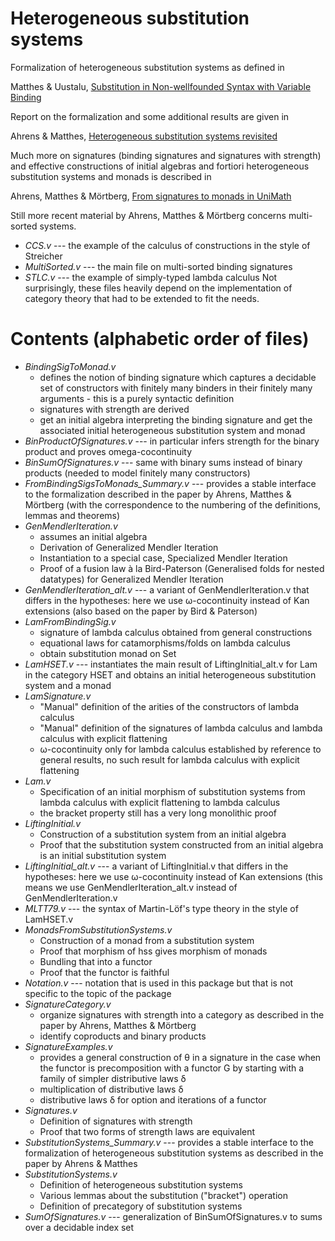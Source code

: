 # Heterogeneous substitution systems

Formalization of heterogeneous substitution systems as defined in

Matthes & Uustalu, [Substitution in Non-wellfounded Syntax with Variable Binding](http://www.irit.fr/~Ralph.Matthes/papers/MatthesUustalu-final.pdf)


Report on the formalization and some additional results are given in

Ahrens & Matthes, [Heterogeneous substitution systems revisited](http://arxiv.org/abs/1601.04299)

Much more on signatures (binding signatures and signatures with strength) and effective constructions of initial algebras and fortiori heterogeneous substitution systems and monads is described in

Ahrens, Matthes & Mörtberg, [From signatures to monads in UniMath](https://arxiv.org/abs/1612.00693)

Still more recent material by Ahrens, Matthes & Mörtberg concerns multi-sorted systems.

* *CCS.v* --- the example of the calculus of constructions in the style of Streicher
* *MultiSorted.v* --- the main file on multi-sorted binding signatures
* *STLC.v* --- the example of simply-typed lambda calculus
Not surprisingly, these files heavily depend on the implementation of category theory that had to be extended to fit the needs.


# Contents (alphabetic order of files)

* *BindingSigToMonad.v*
  * defines the notion of binding signature which captures a decidable set of constructors with finitely many binders in their finitely many arguments - this is a purely syntactic definition
  * signatures with strength are derived
  * get an initial algebra interpreting the binding signature and get the associated initial heterogeneous substitution system and monad
* *BinProductOfSignatures.v* --- in particular infers strength for the binary product and proves omega-cocontinuity 
* *BinSumOfSignatures.v* --- same with binary sums instead of binary products (needed to model finitely many constructors)
* *FromBindingSigsToMonads_Summary.v* --- provides a stable interface to
  the formalization described in the paper by Ahrens, Matthes & Mörtberg (with the correspondence to the numbering of the
  definitions, lemmas and theorems)
* *GenMendlerIteration.v*
  * assumes an initial algebra
  * Derivation of Generalized Mendler Iteration
  * Instantiation to a special case, Specialized Mendler Iteration
  * Proof of a fusion law à la Bird-Paterson (Generalised folds for nested datatypes) for Generalized Mendler Iteration
* *GenMendlerIteration_alt.v* --- a variant of GenMendlerIteration.v that differs in the hypotheses: here we use
  ω-cocontinuity instead of Kan extensions (also based on the paper by Bird & Paterson)
* *LamFromBindingSig.v*
  * signature of lambda calculus obtained from general constructions
  * equational laws for catamorphisms/folds on lambda calculus
  * obtain substitution monad on Set
* *LamHSET.v* --- instantiates the main result of LiftingInitial_alt.v for Lam in the category HSET and obtains an
  initial heterogeneous substitution system and a monad
* *LamSignature.v*
  * "Manual" definition of the arities of the constructors of lambda calculus
  * "Manual" definition of the signatures of lambda calculus and lambda calculus with explicit flattening
  * ω-cocontinuity only for lambda calculus established by reference to general results, no such result for lambda
    calculus with explicit flattening
* *Lam.v*
  * Specification of an initial morphism of substitution systems from lambda calculus with explicit flattening to
    lambda calculus
  * the bracket property still has a very long monolithic proof
* *LiftingInitial.v*
  * Construction of a substitution system from an initial algebra 
  * Proof that the substitution system constructed from an initial algebra is an initial substitution system
* *LiftingInitial_alt.v* --- a variant of LiftingInitial.v that differs in the hypotheses: here we use ω-cocontinuity
  instead of Kan extensions (this means we use GenMendlerIteration_alt.v instead of GenMendlerIteration.v
* *MLTT79.v* --- the syntax of Martin-Löf's type theory in the style of LamHSET.v
* *MonadsFromSubstitutionSystems.v*
  * Construction of a monad from a substitution system
  * Proof that morphism of hss gives morphism of monads
  * Bundling that into a functor
  * Proof that the functor is faithful
* *Notation.v* --- notation that is used in this package but that is not specific to the topic of the package
* *SignatureCategory.v*
  * organize signatures with strength into a category as described in the paper by Ahrens, Matthes & Mörtberg
  * identify coproducts and binary products
* *SignatureExamples.v*
   * provides a general construction of θ in a signature in the case when the functor is precomposition with a
     functor G by starting with a family of simpler distributive laws δ
   * multiplication of distributive laws δ
   * distributive laws δ for option and iterations of a functor
* *Signatures.v*
  * Definition of signatures with strength
  * Proof that two forms of strength laws are equivalent
* *SubstitutionSystems_Summary.v* --- provides a stable interface to
  the formalization of heterogeneous substitution systems as described in the paper by Ahrens & Matthes
* *SubstitutionSystems.v*
  * Definition of heterogeneous substitution systems
  * Various lemmas about the substitution ("bracket") operation
  * Definition of precategory of substitution systems
* *SumOfSignatures.v* --- generalization of BinSumOfSignatures.v to sums over a decidable index set





